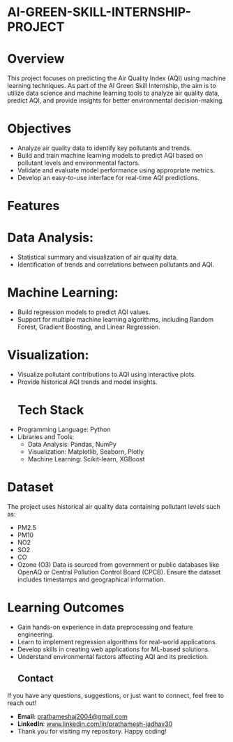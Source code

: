 # AI-GREEN-SKILL-INTERNSHIP-PROJECT
# Overview
This project focuses on predicting the Air Quality Index (AQI) using machine learning techniques. As part of the AI Green Skill Internship, the aim is to utilize data science and machine learning tools to analyze air quality data, predict AQI, and provide insights for better environmental decision-making.

# Objectives
- Analyze air quality data to identify key pollutants and trends.
- Build and train machine learning models to predict AQI based on pollutant levels and environmental factors.
- Validate and evaluate model performance using appropriate metrics.
- Develop an easy-to-use interface for real-time AQI predictions.
# Features
 # Data Analysis:
  - Statistical summary and visualization of air quality data.
   - Identification of trends and correlations between pollutants and AQI.
# Machine Learning:
- Build regression models to predict AQI values.
- Support for multiple machine learning algorithms, including Random Forest, Gradient Boosting, and Linear Regression.
# Visualization:
- Visualize pollutant contributions to AQI using interactive plots.
- Provide historical AQI trends and model insights.
  # Tech Stack
- Programming Language: Python
- Libraries and Tools:
    - Data Analysis: Pandas, NumPy
     - Visualization: Matplotlib, Seaborn, Plotly
    - Machine Learning: Scikit-learn, XGBoost


# Dataset

The project uses historical air quality data containing pollutant levels such as:

- PM2.5
- PM10
- NO2
- SO2
- CO
- Ozone (O3)
Data is sourced from government or public databases like OpenAQ or Central Pollution Control Board (CPCB). Ensure the dataset includes timestamps and geographical information.
# Learning Outcomes
- Gain hands-on experience in data preprocessing and feature engineering.
- Learn to implement regression algorithms for real-world applications.
- Develop skills in creating web applications for ML-based solutions.
- Understand environmental factors affecting AQI and its prediction.
   ## Contact

If you have any questions, suggestions, or just want to connect, feel free to reach out!

- **Email**: prathameshaj2004@gmail.com
- **LinkedIn**: www.linkedin.com/in/prathamesh-jadhav30
- Thank you for visiting my repository. Happy coding!

